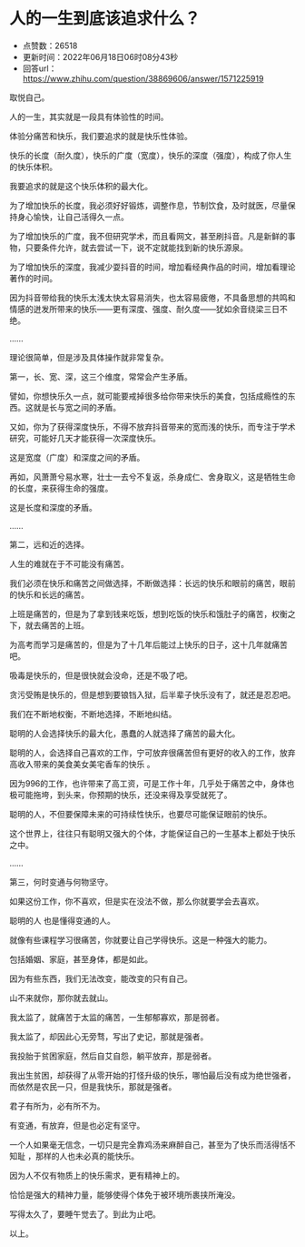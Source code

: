 # 人的一生到底该追求什么？
- 点赞数：26518
- 更新时间：2022年06月18日06时08分43秒
- 回答url：https://www.zhihu.com/question/38869606/answer/1571225919
<body>
 <p data-pid="vReoNonO">取悦自己。</p>
 <p data-pid="Bw4ngdNQ">人的一生，其实就是一段具有体验性的时间。</p>
 <p data-pid="aHRDPiTq">体验分痛苦和快乐，我们要追求的就是快乐性体验。</p>
 <p data-pid="jgocOuF-">快乐的长度（耐久度），快乐的广度（宽度），快乐的深度（强度），构成了你人生的快乐体积。</p>
 <p data-pid="azgkO4iP">我要追求的就是这个快乐体积的最大化。</p><a data-draft-node="block" data-draft-type="ad-link-card" data-ad-id="fee_1784fe8eb7f870f570e6b85fc6f70b3e"></a>
 <p data-pid="pdV182eh">为了增加快乐的长度，我必须好好锻炼，调整作息，节制饮食，及时就医，尽量保持身心愉快，让自己活得久一点。</p>
 <p data-pid="KQ-1533T">为了增加快乐的广度，我不但研究学术，而且看网文，甚至刷抖音。凡是新鲜的事物，只要条件允许，就去尝试一下，说不定就能找到新的快乐源泉。</p>
 <p data-pid="qDnVsghU">为了增加快乐的深度，我减少耍抖音的时间，增加看经典作品的时间，增加看理论著作的时间。</p>
 <p data-pid="_vIfNOV9">因为抖音带给我的快乐太浅太快太容易消失，也太容易疲倦，不具备思想的共鸣和情感的迸发所带来的快乐——更有深度、强度、耐久度——犹如余音绕梁三日不绝。</p>
 <p data-pid="jiFRtwwS">……</p>
 <p data-pid="pK_NqrXg">理论很简单，但是涉及具体操作就非常复杂。</p>
 <p data-pid="DtemV3U1">第一，长、宽、深，这三个维度，常常会产生矛盾。</p>
 <p data-pid="FsWN-or6">譬如，你想快乐久一点，就可能要戒掉很多给你带来快乐的美食，包括成瘾性的东西。这就是长与宽之间的矛盾。</p>
 <p data-pid="_98-Q6qk">又如，你为了获得深度快乐，不得不放弃抖音带来的宽而浅的快乐，而专注于学术研究，可能好几天才能获得一次深度快乐。</p>
 <p data-pid="PEGVH0jg">这是宽度（广度）和深度之间的矛盾。</p>
 <p data-pid="l2P5ZvvX">再如，风萧萧兮易水寒，壮士一去兮不复返，杀身成仁、舍身取义，这是牺牲生命的长度，来获得生命的强度。</p>
 <p data-pid="fpScs-cf">这是长度和深度的矛盾。</p>
 <p data-pid="k1JcYa2d">……</p>
 <p data-pid="QLU9i0i8">第二，远和近的选择。</p>
 <p data-pid="sA1JEQuG">人生的难就在于不可能没有痛苦。</p>
 <p data-pid="P6cmDpXO">我们必须在快乐和痛苦之间做选择，不断做选择：长远的快乐和眼前的痛苦，眼前的快乐和长远的痛苦。</p>
 <p data-pid="RNFzb2lN">上班是痛苦的，但是为了拿到钱来吃饭，想到吃饭的快乐和饿肚子的痛苦，权衡之下，就去痛苦的上班。</p>
 <p data-pid="_S-qzrlI">为高考而学习是痛苦的，但是为了十几年后能过上快乐的日子，这十几年就痛苦吧。</p>
 <p data-pid="oRrxHdOW">吸毒是快乐的，但是很快就会没命，还是不吸了吧。</p>
 <p data-pid="SOWs1Q0w">贪污受贿是快乐的，但是想到要锒铛入狱，后半辈子快乐没有了，就还是忍忍吧。</p>
 <p data-pid="ALXGdMTF">我们在不断地权衡，不断地选择，不断地纠结。</p>
 <p data-pid="ISl7ISjg">聪明的人会选择快乐的最大化，愚蠢的人就选择了痛苦的最大化。</p>
 <p data-pid="1IS3KTXs">聪明的人，会选择自己喜欢的工作，宁可放弃很痛苦但有更好的收入的工作，放弃高收入带来的美食美女美宅香车的快乐 。</p>
 <p data-pid="WPM9QlKO">因为996的工作，也许带来了高工资，可是工作十年，几乎处于痛苦之中，身体也极可能拖垮，到头来，你预期的快乐，还没来得及享受就死了。</p>
 <p data-pid="qUdw7N2O">聪明的人，不但要保障未来的可持续性快乐，也要尽可能保证眼前的快乐。</p>
 <p data-pid="AB5djl6F">这个世界上，往往只有聪明又强大的个体，才能保证自己的一生基本上都处于快乐之中。</p>
 <p data-pid="Oszihf5U">……</p>
 <p data-pid="C5zxE491">第三，何时变通与何物坚守。</p>
 <p data-pid="SIe4b4WB">如果这份工作，你不喜欢，但是实在没法不做，那么你就要学会去喜欢。</p>
 <p data-pid="BVJWfNLc">聪明的人 也是懂得变通的人。</p>
 <p data-pid="XTIDbSsS">就像有些课程学习很痛苦，你就要让自己学得快乐。这是一种强大的能力。</p>
 <p data-pid="MkkWg0_r">包括婚姻、家庭，甚至身体，都是如此。</p>
 <p data-pid="6xRFCQuZ">因为有些东西，我们无法改变，能改变的只有自己。</p>
 <p data-pid="2atMTnmH">山不来就你，那你就去就山。</p>
 <p data-pid="nLRAz445">我太监了，就痛苦于太监的痛苦，一生郁郁寡欢，那是弱者。</p>
 <p data-pid="D_2xFDRN">我太监了，却因此心无旁骛，写出了史记，那就是强者。</p>
 <p data-pid="juvbFiaD">我投胎于贫困家庭，然后自艾自怨，躺平放弃，那是弱者。</p>
 <p data-pid="G_Dux_i4">我出生贫困，却获得了从零开始的打怪升级的快乐，哪怕最后没有成为绝世强者，而依然是农民一只，但是我快乐，那就是强者。</p>
 <p data-pid="rj9Awh8r">君子有所为，必有所不为。</p>
 <p data-pid="wdVrON59">有变通，有放弃，但是也必定有坚守。</p>
 <p data-pid="OZUjvwgt">一个人如果毫无信念，一切只是完全靠鸡汤来麻醉自己，甚至为了快乐而活得恬不知耻 ，那样的人也未必真的能快乐。</p>
 <p data-pid="1XSf6OFR">因为人不仅有物质上的快乐需求，更有精神上的。</p>
 <p data-pid="BUIh5aC7">恰恰是强大的精神力量，能够使得个体免于被环境所裹挟所淹没。</p>
 <p data-pid="vB5Z46W5">写得太久了，要睡午觉去了。到此为止吧。</p>
 <p data-pid="PXztUCfg">以上。</p>
 <p></p>
</body>